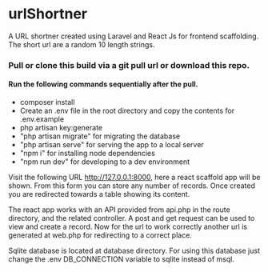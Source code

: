 # urlShortner
A URL shortner created using Laravel and React Js for frontend scaffolding. The short url are a random 10 length strings.

### Pull or clone this build via a git pull url or download this repo.

#### Run the following commands sequentially after the pull.
<ul>
  <li> composer install </li>
  <li> Create an .env file in the root directory and copy the contents for .env.example </li>
  <li> php artisan key:generate </li>
  <li> "php artisan migrate" for migrating the database </li>
  <li> "php artisan serve" for serving the app to a local server </li>
  <li> "npm i" for installing node dependencies  </li>
  <li> "npm run dev" for developing to a dev environment </li>
</ul>

Visit the following URL http://127.0.0.1:8000, here a react scaffold app will be shown. From this form you can store any number of records. 
Once created you are redirected towards a table showing its content.

The react app works with an API provided from api.php in the route directory, and the related controller. A post and get request can be used to view and create a record. 
Now for the url to work correctly another url is generated at web.php for redirecting to a correct place.

Sqlite database is located at database directory. For using this database just change the .env DB_CONNECTION variable to sqlite instead of msql.
